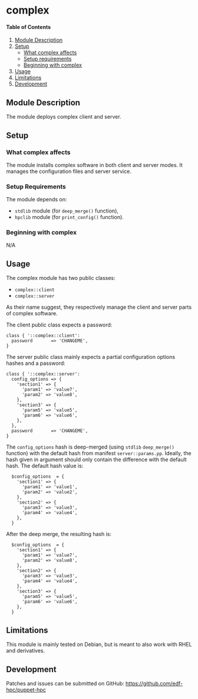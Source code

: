 # complex

#### Table of Contents

1. [Module Description](#module-description)
2. [Setup](#setup)
    * [What complex affects](#what-complex-affects)
    * [Setup requirements](#setup-requirements)
    * [Beginning with complex](#beginning-with-complex)
3. [Usage](#usage)
4. [Limitations](#limitations)
5. [Development](#development)

## Module Description

The module deploys complex client and server.

## Setup

### What complex affects

The module installs complex software in both client and server modes. It manages
the configuration files and server service.

### Setup Requirements

The module depends on:

* `stdlib` module (for `deep_merge()` function),
* `hpclib` module (for `print_config()` function).

### Beginning with complex

N/A

## Usage

The complex module has two public classes:

* `complex::client`
* `complex::server`

As their name suggest, they respectively manage the client and server parts of
complex software.

The client public class expects a password:

```
class { '::complex::client':
  password       => 'CHANGEME',
}
```

The server public class mainly expects a partial configuration options hashes
and a password:

```
class { '::complex::server':
  config_options => {
    'section1' => {
      'param1' => 'value7',
      'param2' => 'value8',
    },
    'section3' => {
      'param5' => 'value5',
      'param6' => 'value6',
    },
  },
  password       => 'CHANGEME',
}
```

The `config_options` hash is deep-merged (using `stdlib` `deep_merge()`
function) with the default hash from manifest `server::params.pp`. Ideally, the
hash given in argument should only contain the difference with the default hash.
The default hash value is:

```
  $config_options  = {
    'section1' => {
      'param1' => 'value1',
      'param2' => 'value2',
    },
    'section2' => {
      'param3' => 'value3',
      'param4' => 'value4',
    },
  }
```

After the deep merge, the resulting hash is:

```
  $config_options  = {
    'section1' => {
      'param1' => 'value7',
      'param2' => 'value8',
    },
    'section2' => {
      'param3' => 'value3',
      'param4' => 'value4',
    },
    'section3' => {
      'param5' => 'value5',
      'param6' => 'value6',
    },
  }
```

## Limitations

This module is mainly tested on Debian, but is meant to also work with RHEL and
derivatives.

## Development

Patches and issues can be submitted on GitHub:
https://github.com/edf-hpc/puppet-hpc

